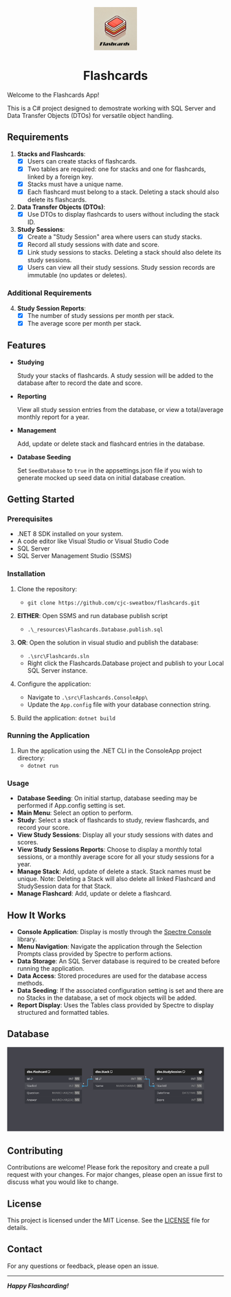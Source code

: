 <div align="center">

<img src="./_resources/flashcards-logo.png" alt="flashcards logo" width="100px" />
<h1>Flashcards</h1>

</div>

Welcome to the Flashcards App!

This is a C# project designed to demostrate working with SQL Server and Data Transfer Objects (DTOs) for versatile object handling.

## Requirements

1. **Stacks and Flashcards**: 
    - [x] Users can create stacks of flashcards.
    - [x] Two tables are required: one for stacks and one for flashcards, linked by a foreign key.
    - [x] Stacks must have a unique name.
    - [x] Each flashcard must belong to a stack. Deleting a stack should also delete its flashcards.
    
2. **Data Transfer Objects (DTOs)**:
    - [x] Use DTOs to display flashcards to users without including the stack ID.
    
3. **Study Sessions**:
    - [x] Create a "Study Session" area where users can study stacks.
    - [x] Record all study sessions with date and score.
    - [x] Link study sessions to stacks. Deleting a stack should also delete its study sessions.
    - [x] Users can view all their study sessions. Study session records are immutable (no updates or deletes).

### Additional Requirements

4. **Study Session Reports**:
    - [x] The number of study sessions per month per stack.
    - [x] The average score per month per stack.

## Features

- **Studying**
 
	Study your stacks of flashcards. A study session will be added to the database after to record the date and score.

- **Reporting**

	View all study session entries from the database, or view a total/average monthly report for a year.

- **Management**

	Add, update or delete stack and flashcard entries in the database.

- **Database Seeding**

	Set `SeedDatabase` to `true` in the appsettings.json file if you wish to generate mocked up seed data on initial database creation.

## Getting Started

### Prerequisites

- .NET 8 SDK installed on your system.
- A code editor like Visual Studio or Visual Studio Code
- SQL Server
- SQL Server Management Studio (SSMS)

### Installation

1. Clone the repository:
	- `git clone https://github.com/cjc-sweatbox/flashcards.git`

2. **EITHER**: Open SSMS and run database publish script
    - `.\_resources\Flashcards.Database.publish.sql`

3. **OR**: Open the solution in visual studio and publish the database:
	- `.\src\Flashcards.sln`
   - Right click the Flashcards.Database project and publish to your Local SQL Server instance.

4. Configure the application:
    - Navigate to `.\src\Flashcards.ConsoleApp\`
    - Update the `App.config` file with your database connection string.

5. Build the application:
    `dotnet build`

### Running the Application

1. Run the application using the .NET CLI in the ConsoleApp project directory:
	- `dotnet run`

### Usage

- **Database Seeding**: On initial startup, database seeding may be performed if App.config setting is set.
- **Main Menu**: Select an option to perform.
- **Study**: Select a stack of flashcards to study, review flashcards, and record your score.
- **View Study Sessions**: Display all your study sessions with dates and scores.
- **View Study Sessions Reports**: Choose to display a monthly total sessions, or a monthly average score for all your study sessions for a year.
- **Manage Stack**: Add, update of delete a stack. Stack names must be unique. Note: Deleting a Stack will also delete all linked Flashcard and StudySession data for that Stack.
- **Manage Flashcard**: Add, update or delete a flashcard.

## How It Works

- **Console Application**: Display is mostly through the [Spectre Console](https://spectreconsole.net/) library.
- **Menu Navigation**: Navigate the application through the Selection Prompts class provided by Spectre to perform actions.
- **Data Storage**: An SQL Server database is required to be created before running the application.
- **Data Access**: Stored procedures are used for the database access methods.
- **Data Seeding**: If the associated configuration setting is set and there are no Stacks in the database, a set of mock objects will be added.
- **Report Display**: Uses the Tables class provided by Spectre to display structured and formatted tables.

## Database

![flashcards entity relationship diagram](./_resources/flashcards-entity-relationship-diagram.png)

## Contributing

Contributions are welcome! Please fork the repository and create a pull request with your changes. For major changes, please open an issue first to discuss what you would like to change.

## License

This project is licensed under the MIT License. See the [LICENSE](./LICENSE) file for details.

## Contact

For any questions or feedback, please open an issue.

---
***Happy Flashcarding!***
